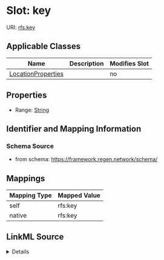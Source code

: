 

# Slot: key



URI: [rfs:key](https://framework.regen.network/schema/key)



<!-- no inheritance hierarchy -->





## Applicable Classes

| Name | Description | Modifies Slot |
| --- | --- | --- |
| [LocationProperties](LocationProperties.md) |  |  no  |







## Properties

* Range: [String](String.md)





## Identifier and Mapping Information







### Schema Source


* from schema: https://framework.regen.network/schema/




## Mappings

| Mapping Type | Mapped Value |
| ---  | ---  |
| self | rfs:key |
| native | rfs:key |




## LinkML Source

<details>
```yaml
name: key
from_schema: https://framework.regen.network/schema/
rank: 1000
alias: key
owner: LocationProperties
domain_of:
- LocationProperties
range: string

```
</details>
